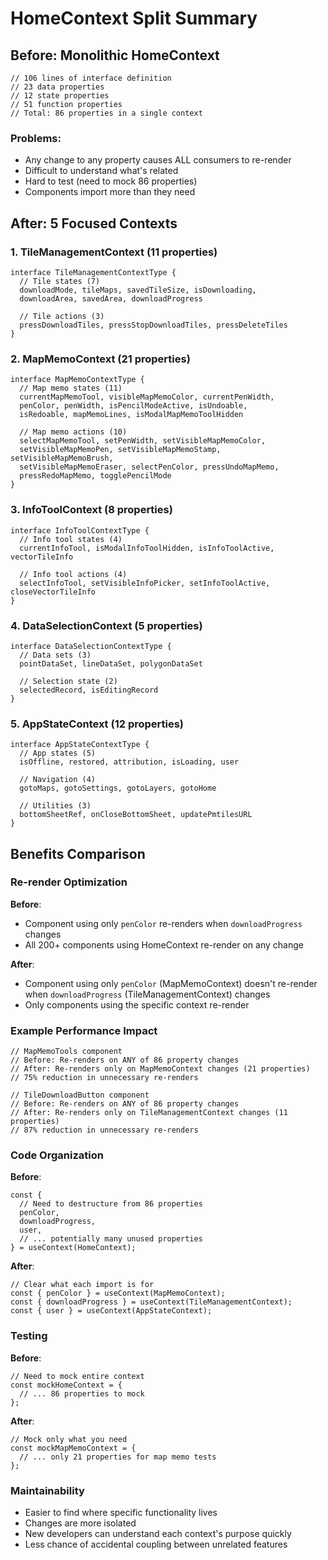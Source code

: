 # HomeContext Split Summary

## Before: Monolithic HomeContext
```tsx
// 106 lines of interface definition
// 23 data properties
// 12 state properties  
// 51 function properties
// Total: 86 properties in a single context
```

### Problems:
- Any change to any property causes ALL consumers to re-render
- Difficult to understand what's related
- Hard to test (need to mock 86 properties)
- Components import more than they need

## After: 5 Focused Contexts

### 1. TileManagementContext (11 properties)
```tsx
interface TileManagementContextType {
  // Tile states (7)
  downloadMode, tileMaps, savedTileSize, isDownloading,
  downloadArea, savedArea, downloadProgress
  
  // Tile actions (3)
  pressDownloadTiles, pressStopDownloadTiles, pressDeleteTiles
}
```

### 2. MapMemoContext (21 properties)
```tsx
interface MapMemoContextType {
  // Map memo states (11)
  currentMapMemoTool, visibleMapMemoColor, currentPenWidth,
  penColor, penWidth, isPencilModeActive, isUndoable,
  isRedoable, mapMemoLines, isModalMapMemoToolHidden
  
  // Map memo actions (10)
  selectMapMemoTool, setPenWidth, setVisibleMapMemoColor,
  setVisibleMapMemoPen, setVisibleMapMemoStamp, setVisibleMapMemoBrush,
  setVisibleMapMemoEraser, selectPenColor, pressUndoMapMemo,
  pressRedoMapMemo, togglePencilMode
}
```

### 3. InfoToolContext (8 properties)
```tsx
interface InfoToolContextType {
  // Info tool states (4)
  currentInfoTool, isModalInfoToolHidden, isInfoToolActive, vectorTileInfo
  
  // Info tool actions (4)
  selectInfoTool, setVisibleInfoPicker, setInfoToolActive, closeVectorTileInfo
}
```

### 4. DataSelectionContext (5 properties)
```tsx
interface DataSelectionContextType {
  // Data sets (3)
  pointDataSet, lineDataSet, polygonDataSet
  
  // Selection state (2)
  selectedRecord, isEditingRecord
}
```

### 5. AppStateContext (12 properties)
```tsx
interface AppStateContextType {
  // App states (5)
  isOffline, restored, attribution, isLoading, user
  
  // Navigation (4)
  gotoMaps, gotoSettings, gotoLayers, gotoHome
  
  // Utilities (3)
  bottomSheetRef, onCloseBottomSheet, updatePmtilesURL
}
```

## Benefits Comparison

### Re-render Optimization
**Before**: 
- Component using only `penColor` re-renders when `downloadProgress` changes
- All 200+ components using HomeContext re-render on any change

**After**:
- Component using only `penColor` (MapMemoContext) doesn't re-render when `downloadProgress` (TileManagementContext) changes
- Only components using the specific context re-render

### Example Performance Impact
```tsx
// MapMemoTools component
// Before: Re-renders on ANY of 86 property changes
// After: Re-renders only on MapMemoContext changes (21 properties)
// 75% reduction in unnecessary re-renders

// TileDownloadButton component  
// Before: Re-renders on ANY of 86 property changes
// After: Re-renders only on TileManagementContext changes (11 properties)
// 87% reduction in unnecessary re-renders
```

### Code Organization
**Before**:
```tsx
const {
  // Need to destructure from 86 properties
  penColor,
  downloadProgress,
  user,
  // ... potentially many unused properties
} = useContext(HomeContext);
```

**After**:
```tsx
// Clear what each import is for
const { penColor } = useContext(MapMemoContext);
const { downloadProgress } = useContext(TileManagementContext);
const { user } = useContext(AppStateContext);
```

### Testing
**Before**:
```tsx
// Need to mock entire context
const mockHomeContext = {
  // ... 86 properties to mock
};
```

**After**:
```tsx
// Mock only what you need
const mockMapMemoContext = {
  // ... only 21 properties for map memo tests
};
```

### Maintainability
- Easier to find where specific functionality lives
- Changes are more isolated
- New developers can understand each context's purpose quickly
- Less chance of accidental coupling between unrelated features
